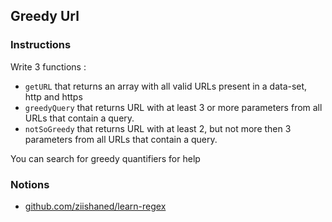 ## Greedy Url

### Instructions

Write 3 functions :

- `getURL` that returns an array with all valid URLs present in a data-set, http and https
- `greedyQuery` that returns URL with at least 3 or more parameters from all URLs that contain a query.
- `notSoGreedy` that returns URL with at least 2, but not more then 3 parameters from all URLs that contain a query.

You can search for greedy quantifiers for help


### Notions

- [github.com/ziishaned/learn-regex](https://github.com/ziishaned/learn-regex)
